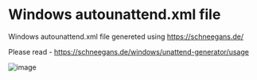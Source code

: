 # Windows autounattend.xml file

Windows autounattend.xml file genereted using https://schneegans.de/

Please read - https://schneegans.de/windows/unattend-generator/usage

![image](https://i.imgur.com/ZBfCNMg.jpeg)
